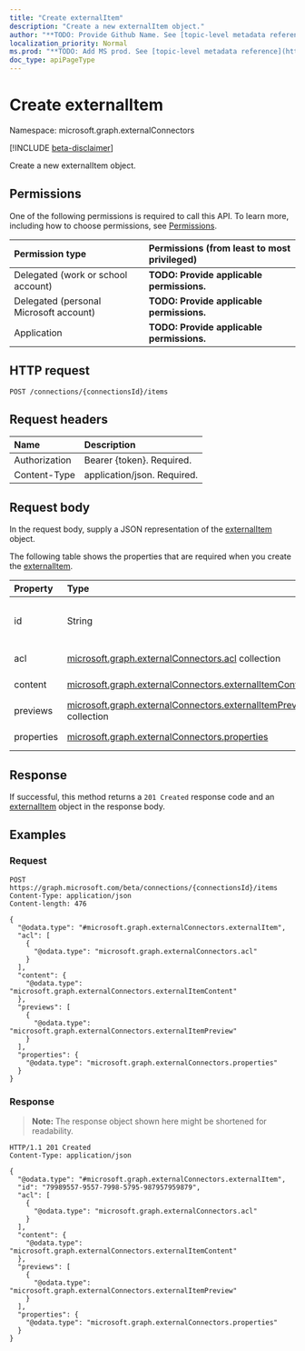 ```yaml
---
title: "Create externalItem"
description: "Create a new externalItem object."
author: "**TODO: Provide Github Name. See [topic-level metadata reference](https://msgo.azurewebsites.net/add/document/guidelines/metadata.html#topic-level-metadata)**"
localization_priority: Normal
ms.prod: "**TODO: Add MS prod. See [topic-level metadata reference](https://msgo.azurewebsites.net/add/document/guidelines/metadata.html#topic-level-metadata)**"
doc_type: apiPageType
---
```


# Create externalItem
Namespace: microsoft.graph.externalConnectors

[!INCLUDE [beta-disclaimer](../../includes/beta-disclaimer.md)]

Create a new externalItem object.

## Permissions
One of the following permissions is required to call this API. To learn more, including how to choose permissions, see [Permissions](/graph/permissions-reference).

|Permission type|Permissions (from least to most privileged)|
|:---|:---|
|Delegated (work or school account)|**TODO: Provide applicable permissions.**|
|Delegated (personal Microsoft account)|**TODO: Provide applicable permissions.**|
|Application|**TODO: Provide applicable permissions.**|

## HTTP request

<!-- {
  "blockType": "ignored"
}
-->
``` http
POST /connections/{connectionsId}/items
```

## Request headers
|Name|Description|
|:---|:---|
|Authorization|Bearer {token}. Required.|
|Content-Type|application/json. Required.|

## Request body
In the request body, supply a JSON representation of the [externalItem](../resources/externalconnectors-externalitem.md) object.

The following table shows the properties that are required when you create the [externalItem](../resources/externalconnectors-externalitem.md).

|Property|Type|Description|
|:---|:---|:---|
|id|String|**TODO: Add Description** Inherited from [entity](../resources/externalconnectors-entity.md)|
|acl|[microsoft.graph.externalConnectors.acl](../resources/externalconnectors-acl.md) collection|**TODO: Add Description**|
|content|[microsoft.graph.externalConnectors.externalItemContent](../resources/externalconnectors-externalitemcontent.md)|**TODO: Add Description**|
|previews|[microsoft.graph.externalConnectors.externalItemPreview](../resources/externalconnectors-externalitempreview.md) collection|**TODO: Add Description**|
|properties|[microsoft.graph.externalConnectors.properties](../resources/externalconnectors-properties.md)|**TODO: Add Description**|



## Response

If successful, this method returns a `201 Created` response code and an [externalItem](../resources/externalconnectors-externalitem.md) object in the response body.

## Examples

### Request
<!-- {
  "blockType": "request",
  "name": "create_externalitem_from_"
}
-->
``` http
POST https://graph.microsoft.com/beta/connections/{connectionsId}/items
Content-Type: application/json
Content-length: 476

{
  "@odata.type": "#microsoft.graph.externalConnectors.externalItem",
  "acl": [
    {
      "@odata.type": "microsoft.graph.externalConnectors.acl"
    }
  ],
  "content": {
    "@odata.type": "microsoft.graph.externalConnectors.externalItemContent"
  },
  "previews": [
    {
      "@odata.type": "microsoft.graph.externalConnectors.externalItemPreview"
    }
  ],
  "properties": {
    "@odata.type": "microsoft.graph.externalConnectors.properties"
  }
}
```


### Response
>**Note:** The response object shown here might be shortened for readability.
<!-- {
  "blockType": "response",
  "truncated": true,
  "@odata.type": "microsoft.graph.externalConnectors.externalItem"
}
-->
``` http
HTTP/1.1 201 Created
Content-Type: application/json

{
  "@odata.type": "#microsoft.graph.externalConnectors.externalItem",
  "id": "79989557-9557-7998-5795-987957959879",
  "acl": [
    {
      "@odata.type": "microsoft.graph.externalConnectors.acl"
    }
  ],
  "content": {
    "@odata.type": "microsoft.graph.externalConnectors.externalItemContent"
  },
  "previews": [
    {
      "@odata.type": "microsoft.graph.externalConnectors.externalItemPreview"
    }
  ],
  "properties": {
    "@odata.type": "microsoft.graph.externalConnectors.properties"
  }
}
```


